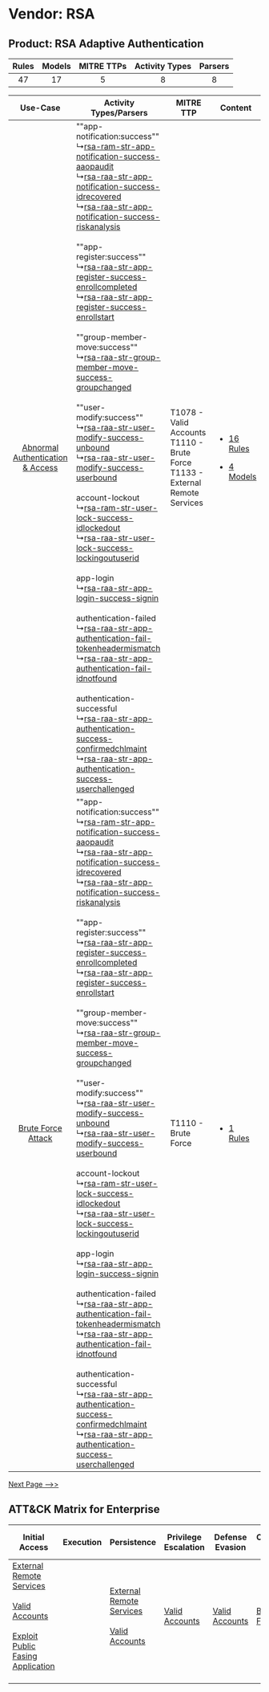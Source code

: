 Vendor: RSA
===========
Product: RSA Adaptive Authentication
------------------------------------
| Rules | Models | MITRE TTPs | Activity Types | Parsers |
|:-----:|:------:|:----------:|:--------------:|:-------:|
|  47   |   17   |     5      |       8        |    8    |

|    Use-Case    | Activity Types/Parsers    | MITRE TTP    | Content    |
|:----:| ---- | ---- | ---- |
| [Abnormal Authentication & Access](../../../UseCases/uc_abnormal_authentication_&_access.md) |  ""app-notification:success""<br> ↳[rsa-ram-str-app-notification-success-aaopaudit](Ps/pC_rsaramstrappnotificationsuccessaaopaudit.md)<br> ↳[rsa-raa-str-app-notification-success-idrecovered](Ps/pC_rsaraastrappnotificationsuccessidrecovered.md)<br> ↳[rsa-raa-str-app-notification-success-riskanalysis](Ps/pC_rsaraastrappnotificationsuccessriskanalysis.md)<br><br> ""app-register:success""<br> ↳[rsa-raa-str-app-register-success-enrollcompleted](Ps/pC_rsaraastrappregistersuccessenrollcompleted.md)<br> ↳[rsa-raa-str-app-register-success-enrollstart](Ps/pC_rsaraastrappregistersuccessenrollstart.md)<br><br> ""group-member-move:success""<br> ↳[rsa-raa-str-group-member-move-success-groupchanged](Ps/pC_rsaraastrgroupmembermovesuccessgroupchanged.md)<br><br> ""user-modify:success""<br> ↳[rsa-raa-str-user-modify-success-unbound](Ps/pC_rsaraastrusermodifysuccessunbound.md)<br> ↳[rsa-raa-str-user-modify-success-userbound](Ps/pC_rsaraastrusermodifysuccessuserbound.md)<br><br> account-lockout<br> ↳[rsa-ram-str-user-lock-success-idlockedout](Ps/pC_rsaramstruserlocksuccessidlockedout.md)<br> ↳[rsa-raa-str-user-lock-success-lockingoutuserid](Ps/pC_rsaraastruserlocksuccesslockingoutuserid.md)<br><br> app-login<br> ↳[rsa-raa-str-app-login-success-signin](Ps/pC_rsaraastrapploginsuccesssignin.md)<br><br> authentication-failed<br> ↳[rsa-raa-str-app-authentication-fail-tokenheadermismatch](Ps/pC_rsaraastrappauthenticationfailtokenheadermismatch.md)<br> ↳[rsa-raa-str-app-authentication-fail-idnotfound](Ps/pC_rsaraastrappauthenticationfailidnotfound.md)<br><br> authentication-successful<br> ↳[rsa-raa-str-app-authentication-success-confirmedchlmaint](Ps/pC_rsaraastrappauthenticationsuccessconfirmedchlmaint.md)<br> ↳[rsa-raa-str-app-authentication-success-userchallenged](Ps/pC_rsaraastrappauthenticationsuccessuserchallenged.md)<br> | T1078 - Valid Accounts<br>T1110 - Brute Force<br>T1133 - External Remote Services<br> | [<ul><li>16 Rules</li></ul><ul><li>4 Models</li></ul>](RM/r_m_rsa_rsa_adaptive_authentication_Abnormal_Authentication_&_Access.md) |
|    [Brute Force Attack](../../../UseCases/uc_brute_force_attack.md)    |  ""app-notification:success""<br> ↳[rsa-ram-str-app-notification-success-aaopaudit](Ps/pC_rsaramstrappnotificationsuccessaaopaudit.md)<br> ↳[rsa-raa-str-app-notification-success-idrecovered](Ps/pC_rsaraastrappnotificationsuccessidrecovered.md)<br> ↳[rsa-raa-str-app-notification-success-riskanalysis](Ps/pC_rsaraastrappnotificationsuccessriskanalysis.md)<br><br> ""app-register:success""<br> ↳[rsa-raa-str-app-register-success-enrollcompleted](Ps/pC_rsaraastrappregistersuccessenrollcompleted.md)<br> ↳[rsa-raa-str-app-register-success-enrollstart](Ps/pC_rsaraastrappregistersuccessenrollstart.md)<br><br> ""group-member-move:success""<br> ↳[rsa-raa-str-group-member-move-success-groupchanged](Ps/pC_rsaraastrgroupmembermovesuccessgroupchanged.md)<br><br> ""user-modify:success""<br> ↳[rsa-raa-str-user-modify-success-unbound](Ps/pC_rsaraastrusermodifysuccessunbound.md)<br> ↳[rsa-raa-str-user-modify-success-userbound](Ps/pC_rsaraastrusermodifysuccessuserbound.md)<br><br> account-lockout<br> ↳[rsa-ram-str-user-lock-success-idlockedout](Ps/pC_rsaramstruserlocksuccessidlockedout.md)<br> ↳[rsa-raa-str-user-lock-success-lockingoutuserid](Ps/pC_rsaraastruserlocksuccesslockingoutuserid.md)<br><br> app-login<br> ↳[rsa-raa-str-app-login-success-signin](Ps/pC_rsaraastrapploginsuccesssignin.md)<br><br> authentication-failed<br> ↳[rsa-raa-str-app-authentication-fail-tokenheadermismatch](Ps/pC_rsaraastrappauthenticationfailtokenheadermismatch.md)<br> ↳[rsa-raa-str-app-authentication-fail-idnotfound](Ps/pC_rsaraastrappauthenticationfailidnotfound.md)<br><br> authentication-successful<br> ↳[rsa-raa-str-app-authentication-success-confirmedchlmaint](Ps/pC_rsaraastrappauthenticationsuccessconfirmedchlmaint.md)<br> ↳[rsa-raa-str-app-authentication-success-userchallenged](Ps/pC_rsaraastrappauthenticationsuccessuserchallenged.md)<br> | T1110 - Brute Force<br>    | [<ul><li>1 Rules</li></ul>](RM/r_m_rsa_rsa_adaptive_authentication_Brute_Force_Attack.md)    |
[Next Page -->>](2_ds_rsa_rsa_adaptive_authentication.md)

ATT&CK Matrix for Enterprise
----------------------------
| Initial Access                                                                                                                                                                                                                         | Execution | Persistence                                                                                                                                      | Privilege Escalation                                                | Defense Evasion                                                     | Credential Access                                                | Discovery | Lateral Movement | Collection | Command and Control                                                                                                                       | Exfiltration | Impact |
| -------------------------------------------------------------------------------------------------------------------------------------------------------------------------------------------------------------------------------------- | --------- | ------------------------------------------------------------------------------------------------------------------------------------------------ | ------------------------------------------------------------------- | ------------------------------------------------------------------- | ---------------------------------------------------------------- | --------- | ---------------- | ---------- | ----------------------------------------------------------------------------------------------------------------------------------------- | ------------ | ------ |
| [External Remote Services](https://attack.mitre.org/techniques/T1133)<br><br>[Valid Accounts](https://attack.mitre.org/techniques/T1078)<br><br>[Exploit Public Fasing Application](https://attack.mitre.org/techniques/T1190)<br><br> |           | [External Remote Services](https://attack.mitre.org/techniques/T1133)<br><br>[Valid Accounts](https://attack.mitre.org/techniques/T1078)<br><br> | [Valid Accounts](https://attack.mitre.org/techniques/T1078)<br><br> | [Valid Accounts](https://attack.mitre.org/techniques/T1078)<br><br> | [Brute Force](https://attack.mitre.org/techniques/T1110)<br><br> |           |                  |            | [Proxy: Multi-hop Proxy](https://attack.mitre.org/techniques/T1090/003)<br><br>[Proxy](https://attack.mitre.org/techniques/T1090)<br><br> |              |        |